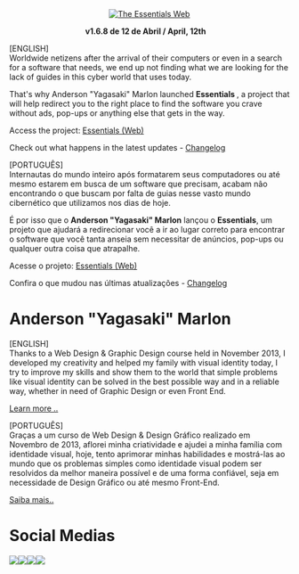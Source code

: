 <div align="center">
  <a href="https://yagasakii.github.io/webessentials/" target="_blank"><img src="https://4.bp.blogspot.com/-DWRIme7SRQ8/Wkxkz-IgPgI/AAAAAAAAH00/qDonMLTD59QCCudb48IeNUkOAV2qgw2SgCLcBGAs/s1600/Logo%2B%2528Website%2529%2B-%2BStudios%2BVersion.png" alt="The Essentials Web"/></a><br>

<b>v1.6.8 de 12 de Abril / April, 12th</b> <img src="http://www.clker.com/cliparts/N/G/g/v/d/N/glossy-red-icon-button-md.png" width="10px">
</div>

[ENGLISH]<br>
Worldwide netizens after the arrival of their computers or even in a search for a software that needs, we end up not finding what we are looking for the lack of guides in this cyber world that uses today.

That's why Anderson "Yagasaki" Marlon launched <b> Essentials </b>, a project that will help redirect you to the right place to find the software you crave without ads, pop-ups or anything else that gets in the way.

Access the project: <a href="https://yagasakii.github.io/webessentials/" target="_blank"> Essentials (Web) </a>

Check out what happens in the latest updates - <a href="https://github.com/Yagasakii/webessentials/blob/master/Changelog.md"> Changelog </a>

[PORTUGUÊS]<br>
Internautas do mundo inteiro após formatarem seus computadores ou até mesmo estarem em busca de um software que precisam, acabam não encontrando o que buscam por falta de guias nesse vasto mundo cibernético que utilizamos nos dias de hoje. 

É por isso que o <b>Anderson "Yagasaki" Marlon</b> lançou o <b>Essentials</b>, um projeto que ajudará a redirecionar você a ir ao lugar correto para encontrar o software que você tanta anseia sem necessitar de anúncios, pop-ups ou qualquer outra coisa que atrapalhe.

Acesse o projeto: <a href="https://yagasakii.github.io/webessentials/" target="_blank">Essentials (Web)</a>

Confira o que mudou nas últimas atualizações - <a href="https://github.com/Yagasakii/webessentials/blob/master/Changelog.md">Changelog</a>

# Anderson "Yagasaki" Marlon
[ENGLISH]<br>
Thanks to a Web Design & Graphic Design course held in November 2013, I developed my creativity and helped my family with visual identity today, I try to improve my skills and show them to the world that simple problems like visual identity can be solved in the best possible way and in a reliable way, whether in need of Graphic Design or even Front End.

<a href="http://yagasakii.github.io/personal/"> Learn more .. </a>

[PORTUGUÊS]<br>
Graças a um curso de Web Design & Design Gráfico realizado em Novembro de 2013, aflorei minha criatividade e ajudei a minha família com identidade visual, hoje, tento aprimorar minhas habilidades e mostrá-las ao mundo que os problemas simples como identidade visual podem ser resolvidos da melhor maneira possível e de uma forma confiável, seja em necessidade de Design Gráfico ou até mesmo Front-End.

<a href="http://yagasakii.github.io/personal/ ">Saiba mais..</a>

# Social Medias
<a href="http://www.facebook.com/AndersonMarlonDesign" target="_blank"><img src="https://cdn3.iconfinder.com/data/icons/free-social-icons/67/facebook_circle_color-32.png"></a><a href="http://www.twitter.com/projectYagasaki" target="_blank"><img src="https://cdn0.iconfinder.com/data/icons/flat-social-media-icons-set-round-style-1/550/twitter_2-32.png"></a><a href="https://github.com/Yagasakii/webessentials" target="_blank"><img src="https://cdn3.iconfinder.com/data/icons/free-social-icons/67/github_circle_black-32.png"></a><a href="http://www.instagram.com/AndersonMarlon" target="_blank"><img src="https://cdn3.iconfinder.com/data/icons/free-social-icons/67/instagram_circle_color-32.png"></a>
